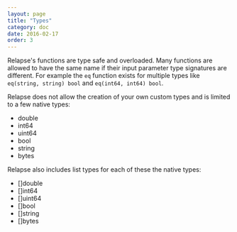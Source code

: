```yaml
---
layout: page
title: "Types"
category: doc
date: 2016-02-17
order: 3
---
```


Relapse's functions are type safe and overloaded.
Many functions are allowed to have the same name if their input parameter type signatures are different.
For example the `eq` function exists for multiple types like `eq(string, string) bool` and `eq(int64, int64) bool`.

Relapse does not allow the creation of your own custom types and is limited to a few native types:

* double
* int64
* uint64
* bool
* string
* bytes

Relapse also includes list types for each of these the native types:

* []double
* []int64
* []uint64
* []bool
* []string
* []bytes